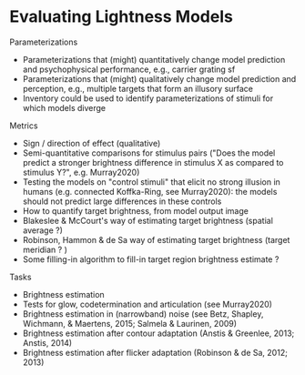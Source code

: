 # Evaluating Lightness Models


Parameterizations
- Parameterizations that (might) quantitatively change model prediction and psychophysical performance, e.g., carrier grating sf
- Parameterizations that (might) qualitatively change model prediction and perception, e.g., multiple targets that form an illusory surface
- Inventory could be used to identify parameterizations of stimuli for which models diverge

Metrics
- Sign / direction of effect (qualitative)
- Semi-quantitative comparisons for stimulus pairs ("Does the model predict a stronger brightness difference in stimulus X as compared to stimulus Y?", e.g. Murray2020)
- Testing the models on "control stimuli" that elicit no strong illusion in humans (e.g. connected Koffka-Ring, see Murray2020): the models should not predict large differences in these controls
- How to quantify target brightness, from model output image
- Blakeslee & McCourt's way of estimating target brightness (spatial average ?)
- Robinson, Hammon & de Sa way of estimating target brightness (target meridian ? )
- Some filling-in algorithm to fill-in target region brightness estimate ?

Tasks
- Brightness estimation
- Tests for glow, codetermination and articulation (see Murray2020)
- Brightness estimation in (narrowband) noise (see Betz, Shapley, Wichmann, & Maertens, 2015; Salmela & Laurinen, 2009)
- Brightness estimation after contour adaptation (Anstis & Greenlee, 2013; Anstis, 2014)
- Brightness estimation after flicker adaptation (Robinson & de Sa, 2012; 2013)
